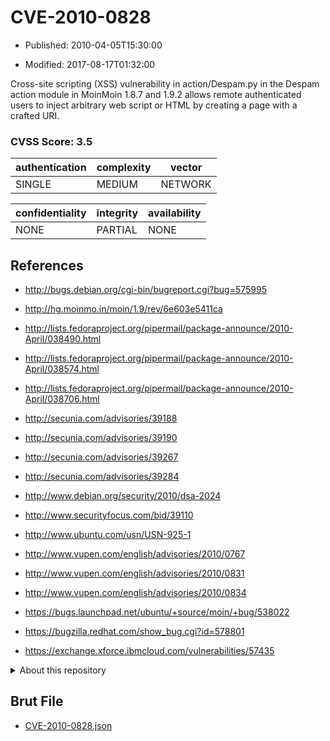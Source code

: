 # CVE-2010-0828

- Published: 2010-04-05T15:30:00

- Modified: 2017-08-17T01:32:00

Cross-site scripting (XSS) vulnerability in action/Despam.py in the Despam action module in MoinMoin 1.8.7 and 1.9.2 allows remote authenticated users to inject arbitrary web script or HTML by creating a page with a crafted URI.

### CVSS Score: **3.5**

| authentication | complexity | vector |
| --- | --- | --- |
| SINGLE | MEDIUM | NETWORK |

| confidentiality | integrity | availability |
| --- | --- | --- |
| NONE | PARTIAL | NONE |

## References

* http://bugs.debian.org/cgi-bin/bugreport.cgi?bug=575995

* http://hg.moinmo.in/moin/1.9/rev/6e603e5411ca

* http://lists.fedoraproject.org/pipermail/package-announce/2010-April/038490.html

* http://lists.fedoraproject.org/pipermail/package-announce/2010-April/038574.html

* http://lists.fedoraproject.org/pipermail/package-announce/2010-April/038706.html

* http://secunia.com/advisories/39188

* http://secunia.com/advisories/39190

* http://secunia.com/advisories/39267

* http://secunia.com/advisories/39284

* http://www.debian.org/security/2010/dsa-2024

* http://www.securityfocus.com/bid/39110

* http://www.ubuntu.com/usn/USN-925-1

* http://www.vupen.com/english/advisories/2010/0767

* http://www.vupen.com/english/advisories/2010/0831

* http://www.vupen.com/english/advisories/2010/0834

* https://bugs.launchpad.net/ubuntu/+source/moin/+bug/538022

* https://bugzilla.redhat.com/show_bug.cgi?id=578801

* https://exchange.xforce.ibmcloud.com/vulnerabilities/57435

<details>
<summary>About this repository</summary> 

  This repository is part of the project [Live Hack CVE](https://github.com/Live-Hack-CVE). Main website can be found [www.live-hack.org](https://www.live-hack.org) 
  
  Made by [Sn0wAlice](https://github.com/Sn0wAlice) for the people that care about security and need to have a feed of the latest CVEs. Hope you enjoy it, don't forget to star the repo and follow me on [Twitter](https://twitter.com/Sn0wAlice) and [Github](https://github.com/Sn0wAlice). And that is my [personnal website](https://www.alice-snow.me/)

  - [Home Page](https://github.com/Live-Hack-CVE)
  - [Framework](https://github.com/Live-Hack-CVE/cve-framework)
  - [CVE database](https://github.com/Live-Hack-CVE/full_database)
  - [Changelog](https://github.com/Live-Hack-CVE/Changelog)
</details>

## Brut File

* [CVE-2010-0828.json](https://raw.githubusercontent.com/Live-Hack-CVE/full_database/main/cves/2010/CVE-2010-0828.json)

